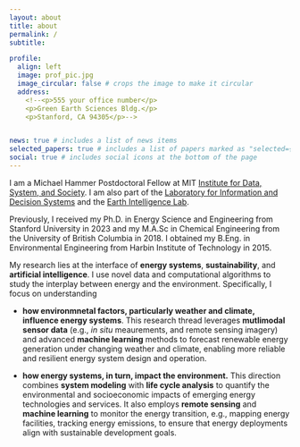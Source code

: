 ```yaml
---
layout: about
title: about
permalink: /
subtitle:

profile:
  align: left
  image: prof_pic.jpg
  image_circular: false # crops the image to make it circular
  address: 
    <!--<p>555 your office number</p>
    <p>Green Earth Sciences Bldg.</p>
    <p>Stanford, CA 94305</p>-->


news: true # includes a list of news items
selected_papers: true # includes a list of papers marked as "selected={true}"
social: true # includes social icons at the bottom of the page
---
```


I am a Michael Hammer Postdoctoral Fellow at MIT <a href='https://idss.mit.edu/'>Institute for Data, System, and Society</a>. I am also part of the <a href='https://lids.mit.edu/'>Laboratory for Information and Decision Systems</a> and the <a href='https://earthintelligence.mit.edu/'>Earth Intelligence Lab</a>. 

Previously, I received my Ph.D. in Energy Science and Engineering from Stanford University in 2023 and my M.A.Sc in Chemical Engineering from the University of British Columbia in 2018. I obtained my B.Eng. in Environmental Engineering from Harbin Institute of Technology in 2015.

My research lies at the interface of **energy systems**, **sustainability**, and **artificial intelligence**. I use novel data and computational algorithms to study the interplay between energy and the environment. Specifically, I focus on understanding

* **how environmnetal factors, particularly weather and climate, influence energy systems**. This research thread leverages **mutlimodal sensor data** (e.g., *in situ* meaurements, and remote sensing imagery) and advanced **machine learning** methods to forecast renewable energy generation under changing weather and climate, enabling more reliable and resilient energy system design and operation.

* **how energy systems, in turn, impact the environment.** This direction combines **system modeling** with **life cycle analysis** to quantify the environmental and socioeconomic impacts of emerging energy technologies and services. It also employs **remote sensing** and **machine learning** to monitor the energy transition, e.g., mapping energy facilities, tracking energy emissions, to ensure that energy deployments align with sustainable development goals.



<!--
(1) improve renewable energy systems management under changing weather and climate, and (2) quantify the environmental and socioeconomic impacts of energy.

-->
